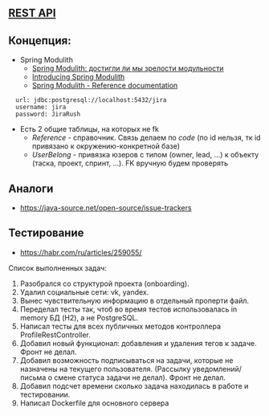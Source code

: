 ## [REST API](http://localhost:8080/doc)

## Концепция:
- Spring Modulith
  - [Spring Modulith: достигли ли мы зрелости модульности](https://habr.com/ru/post/701984/)
  - [Introducing Spring Modulith](https://spring.io/blog/2022/10/21/introducing-spring-modulith)
  - [Spring Modulith - Reference documentation](https://docs.spring.io/spring-modulith/docs/current-SNAPSHOT/reference/html/)

```
  url: jdbc:postgresql://localhost:5432/jira
  username: jira
  password: JiraRush
```
- Есть 2 общие таблицы, на которых не fk
  - _Reference_ - справочник. Связь делаем по _code_ (по id нельзя, тк id привязано к окружению-конкретной базе)
  - _UserBelong_ - привязка юзеров с типом (owner, lead, ...) к объекту (таска, проект, спринт, ...). FK вручную будем проверять

## Аналоги
- https://java-source.net/open-source/issue-trackers

## Тестирование
- https://habr.com/ru/articles/259055/

Список выполненных задач:
1. Разобрался со структурой проекта (onboarding).
2. Удалил социальные сети: vk, yandex.
3. Вынес чувствительную информацию в отдельный проперти файл.
4. Переделал тесты так, чтоб во время тестов использовалась in memory БД (H2), а не PostgreSQL.
5. Написал тесты для всех публичных методов контроллера ProfileRestController.
6. Добавил новый функционал: добавления и удаления тегов к задаче. Фронт не делал.
7. Добавил возможность подписываться на задачи, которые не назначены на текущего пользователя. 
(Рассылку уведомлений/письма о смене статуса задачи не делал). Фронт не делал.
8. Добавил подсчет времени сколько задача находилась в работе и тестировании.
9. Написал Dockerfile для основного сервера

